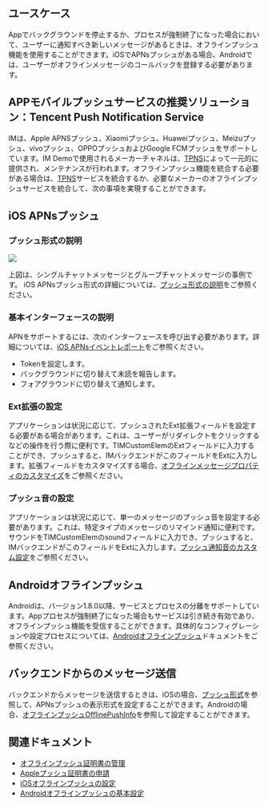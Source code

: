 ## ユースケース
Appでバックグラウンドを停止するか、プロセスが強制終了になった場合において、ユーザーに通知すべき新しいメッセージがあるときは、オフラインプッシュ機能を使用することができます。iOSでAPNsプッシュがある場合、Androidでは、ユーザーがオフラインメッセージのコールバックを登録する必要があります。
## APPモバイルプッシュサービスの推奨ソリューション：Tencent Push Notification Service
IMは、Apple APNSプッシュ、Xiaomiプッシュ、Huaweiプッシュ、Meizuプッシュ、vivoプッシュ、OPPOプッシュおよびGoogle FCMプッシュをサポートしています。IM Demoで使用されるメーカーチャネルは、[TPNS](https://intl.cloud.tencent.com/product/tpns)によって一元的に提供され、メンテナンスが行われます。オフラインプッシュ機能を統合する必要がある場合は、[TPNS](https://intl.cloud.tencent.com/product/tpns)サービスを統合するか、必要なメーカーのオフラインプッシュサービスを統合して、次の事項を実現することができます。

## iOS APNsプッシュ
### プッシュ形式の説明

![](https://main.qcloudimg.com/raw/8bb11ef0a0ff210c1b0a1ab65da63c2f.png)


上図は、シングルチャットメッセージとグループチャットメッセージの事例です。
iOS APNsプッシュ形式の詳細については、[プッシュ形式の説明](https://intl.cloud.tencent.com/document/product/1047/34347)をご参照ください。

### 基本インターフェースの説明
APNをサポートするには、次のインターフェースを呼び出す必要があります。詳細については、[iOS APNsイベントレポート](https://intl.cloud.tencent.com/document/product/1047/34347)をご参照ください。
- Tokenを設定します。
- バックグラウンドに切り替えて未読を報告します。
- フォアグラウンドに切り替えて通知します。

### Ext拡張の設定
アプリケーションは状況に応じて、プッシュされたExt拡張フィールドを設定する必要がある場合があります。これは、ユーザーがリダイレクトをクリックするなどの操作を行う際に便利です。TIMCustomElemのExtフィールドに入力することができ、プッシュすると、IMバックエンドがこのフィールドをExtに入力します。拡張フィールドをカスタマイズする場合、[オフラインメッセージプロパティのカスタマイズ](https://intl.cloud.tencent.com/document/product/1047/34347)をご参照ください。

### プッシュ音の設定
アプリケーションは状況に応じて、単一のメッセージのプッシュ音を設定する必要があります。これは、特定タイプのメッセージのリマインド通知に便利です。サウンドをTIMCustomElemのsoundフィールドに入力でき、プッシュすると、IMバックエンドがこのフィールドをExtに入力します。[プッシュ通知音のカスタム設定](https://intl.cloud.tencent.com/document/product/1047/34347)をご参照ください。

## Androidオフラインプッシュ
Androidは、バージョン1.8.0以降、サービスとプロセスの分離をサポートしています。Appプロセスが強制終了になった場合もサービスは引き続き有効であり、オフラインプッシュ機能を受信することができます。具体的なコンフィグレーションや設定プロセスについては、[Androidオフラインプッシュ](https://intl.cloud.tencent.com/document/product/1047/34336)ドキュメントをご参照ください。

## バックエンドからのメッセージ送信
バックエンドからメッセージを送信するときは、iOSの場合、[プッシュ形式](https://intl.cloud.tencent.com/document/product/1047/34347)を参照して、APNsプッシュの表示形式を設定することができます。Androidの場合、[オフラインプッシュOfflinePushInfo](https://intl.cloud.tencent.com/document/product/1047/33527)を参照して設定することができます。

## 関連ドキュメント
- [オフラインプッシュ証明書の管理](https://intl.cloud.tencent.com/document/product/1047/34540)
- [Appleプッシュ証明書の申請](https://intl.cloud.tencent.com/document/product/1047/34346)
- [iOSオフラインプッシュの設定](https://intl.cloud.tencent.com/document/product/1047/34347)
- [Androidオフラインプッシュの基本設定](https://intl.cloud.tencent.com/document/product/1047/34336)
